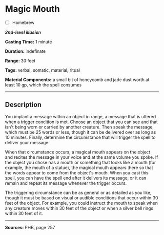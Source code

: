 # Magic Mouth

- [ ] Homebrew

***2nd-level illusion***

**Casting Time:** 1 minute

**Duration:** indefinate

**Range:** 30 feet

**Tags:** verbal, somatic, material, ritual

**Material Components:** a small bit of honeycomb and jade dust worth at least 10 gp, which the spell consumes

---

## Description
You implant a message within an object in range, a message that is uttered when a trigger condition is met.
Choose an object that you can see and that isn't being worn or carried by another creature.
Then speak the message, which must be 25 words or less, though it can be delivered over as long as 10 minutes.
Finally, determine the circumstance that will trigger the spell to deliver your message.

When that circumstance occurs, a magical mouth appears on the object and recites the message in your voice and at the same volume you spoke.
If the object you chose has a mouth or something that looks like a mouth (for example, the mouth of a statue), the magical mouth appears there so that the words appear to come from the object's mouth.
When you cast this spell, you can have the spell end after it delivers its message, or it can remain and repeat its message whenever the trigger occurs.

The triggering circumstance can be as general or as detailed as you like, though it must be based on visual or audible conditions that occur within 30 feet of the object.
For example, you could instruct the mouth to speak when any creature moves within 30 feet of the object or when a silver bell rings within 30 feet of it.

---

**Sources:** PHB, page 257
